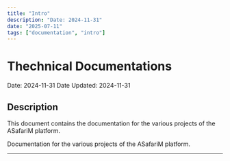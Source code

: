 ```yaml
---
title: "Intro"
description: "Date: 2024-11-31"
date: "2025-07-11"
tags: ["documentation", "intro"]
---
```


# Thechnical Documentations

Date: 2024-11-31 
Date Updated: 2024-11-31

## Description
This document contains the documentation for the various projects of the ASafariM platform.


Documentation for the various projects of the ASafariM platform.

---